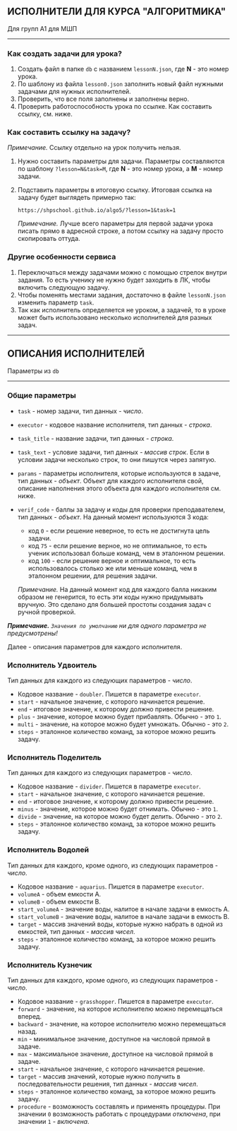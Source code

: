 ## ИСПОЛНИТЕЛИ ДЛЯ КУРСА "АЛГОРИТМИКА"

Для групп А1 для МШП

---

### Как создать задачи для урока?

1. Создать файл в папке `db` с названием `lessonN.json`, где **N** - это номер урока.
2. По шаблону из файла `lesson0.json` заполнить новый файл нужными задачами для нужных исполнителей.
3. Проверить, что все поля заполнены и заполнены верно.
4. Проверить работоспособность урока по ссылке. Как составить ссылку, см. ниже.

### Как составить ссылку на задачу?

_Примечание._ Ссылку отдельно на урок получить нельзя.

1. Нужно составить параметры для задачи. Параметры составляются по шаблону `?lesson=N&task=M`, где **N** - это номер урока, а **M** - номер задачи.
2. Подставить параметры в итоговую ссылку. Итоговая ссылка на задачу будет выглядеть примерно так:

   `https://shpschool.github.io/algo5/?lesson=1&task=1`

   _Примечание._ Лучше всего параметры для первой задачи урока писать прямо в адресной строке, а потом ссылку на задачу просто скопировать оттуда.

### Другие особенности сервиса

1. Переключаться между задачами можно с помощью стрелок внутри задания. То есть ученику не нужно будет заходить в ЛК, чтобы включить следующую задачу.
2. Чтобы поменять местами задания, достаточно в файле `lessonN.json` изменить параметр `task`.
3. Так как исполнитель определяется не уроком, а задачей, то в уроке может быть использовано несколько исполнителей для разных задач.

---

## ОПИСАНИЯ ИСПОЛНИТЕЛЕЙ

Параметры из `db`

---

### Общие параметры

- `task` - номер задачи, тип данных - _число_.
- `executor` - кодовое название исполнителя, тип данных - _строка_.
- `task_title` - название задачи, тип данных - _строка_.
- `task_text` - условие задачи, тип данных - _массив строк_. Если в условии задачи несколько строк, то они пишутся через запятую.
- `params` - параметры исполнителя, которые используются в задаче, тип данных - _объект_. Объект для каждого исполнителя свой, описание наполнения этого объекта для каждого исполнителя см. ниже.
- `verif_code` - баллы за задачу и коды для проверки преподавателем, тип данных - _объект_. На данный момент используются 3 кода:

  - код `0` - если решение неверное, то есть не достигнута цель задачи.
  - код `75` - если решение верное, но не оптимальное, то есть ученик использовал больше команд, чем в эталонном решении.
  - код `100` - если решение верное и оптимальное, то есть использовалось столько же или меньше команд, чем в эталонном решении, для решения задачи.

  _Примечание._ На данный момент код для каждого балла никаким образом не генерится, то есть эти коды нужно придумывать вручную. Это сделано для большей простоты создания задач с ручной проверкой.

_**Примечание.** `Значения по умолчанию` ни для одного параметра не предусмотрены!_

Далее - описания параметров для каждого исполнителя.

### Исполнитель Удвоитель

Тип данных для каждого из следующих параметров - _число_.

- Кодовое название - `doubler`. Пишется в параметре `executor`.
- `start` - начальное значение, с которого начинается решение.
- `end` - итоговое значение, к которому должно привести решение.
- `plus` - значение, которое можно будет прибавлять. Обычно - это `1`.
- `multi` - значение, на которое можно будет умножать. Обычно - это `2`.
- `steps` - эталонное количество команд, за которое можно решить задачу.

### Исполнитель Поделитель

Тип данных для каждого из следующих параметров - _число_.

- Кодовое название - `divider`. Пишется в параметре `executor`.
- `start` - начальное значение, с которого начинается решение.
- `end` - итоговое значение, к которому должно привести решение.
- `minus` - значение, которое можно будет отнимать. Обычно - это `1`.
- `divide` - значение, на которое можно будет делить. Обычно - это `2`.
- `steps` - эталонное количество команд, за которое можно решить задачу.

### Исполнитель Водолей

Тип данных для каждого, кроме одного, из следующих параметров - _число_.

- Кодовое название - `aquarius`. Пишется в параметре `executor`.
- `volumeA` - объем емкости А.
- `volumeB` - объем емкости В.
- `start_volumeA` - значение воды, налитое в начале задачи в емкость А.
- `start_volumeB` - значение воды, налитое в начале задачи в емкость В.
- `target` - массив значений воды, которые нужно набрать в одной из емкостей, тип данных - _массив чисел_.
- `steps` - эталонное количество команд, за которое можно решить задачу.

### Исполнитель Кузнечик

Тип данных для каждого, кроме одного, из следующих параметров - _число_.

- Кодовое название - `grasshopper`. Пишется в параметре `executor`.
- `forward` - значение, на которое исполнителю можно перемещаться вперед.
- `backward` - значение, на которое исполнителю можно перемещаться назад.
- `min` - минимальное значение, доступное на числовой прямой в задаче.
- `max` - максимальное значение, доступное на числовой прямой в задаче.
- `start` - начальное значение, с которого начинается решение.
- `target` - массив значений, которые нужно получить в последовательности решения, тип данных - _массив чисел_.
- `steps` - эталонное количество команд, за которое можно решить задачу.
- `procedure` - возможность составлять и применять процедуры. При значении `0` возможность работать с процедурами _отключена_, при значении `1` - _включена_.
